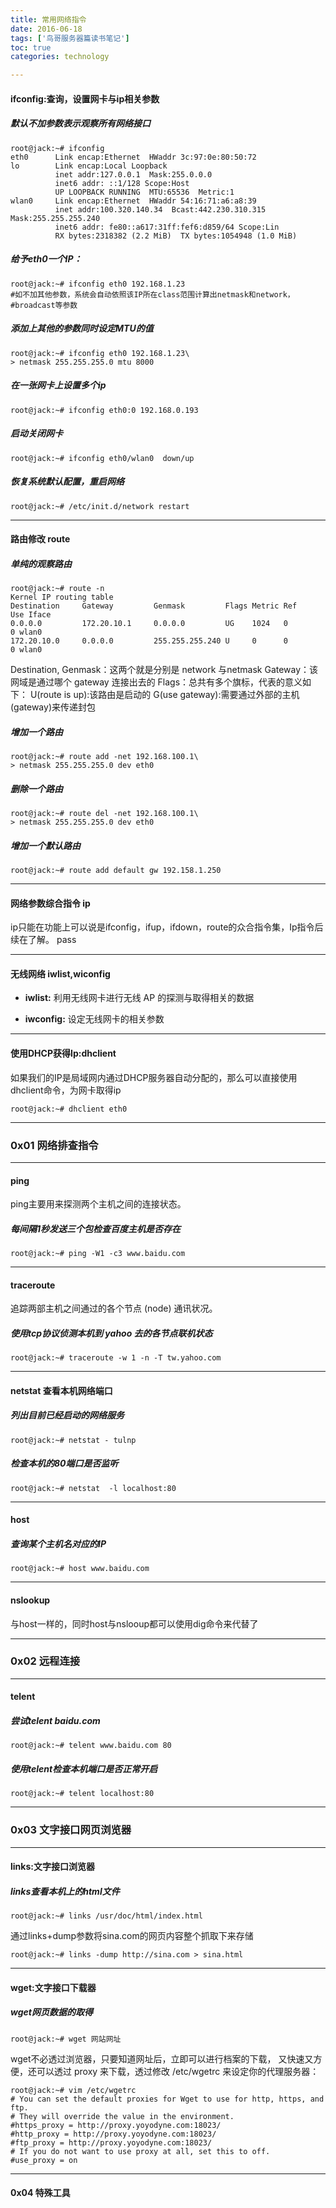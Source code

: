 ```yaml
---
title: 常用网络指令
date: 2016-06-18
tags: ['鸟哥服务器篇读书笔记']
toc: true
categories: technology

---
```

#### ifconfig:查询，设置网卡与ip相关参数

##### 默认不加参数表示观察所有网络接口

```
root@jack:~# ifconfig
eth0      Link encap:Ethernet  HWaddr 3c:97:0e:80:50:72  
lo        Link encap:Local Loopback  
          inet addr:127.0.0.1  Mask:255.0.0.0
          inet6 addr: ::1/128 Scope:Host
          UP LOOPBACK RUNNING  MTU:65536  Metric:1
wlan0     Link encap:Ethernet  HWaddr 54:16:71:a6:a8:39  
          inet addr:100.320.140.34  Bcast:442.230.310.315 Mask:255.255.255.240
          inet6 addr: fe80::a617:31ff:fef6:d859/64 Scope:Lin
          RX bytes:2318382 (2.2 MiB)  TX bytes:1054948 (1.0 MiB)
```

##### 给予eth0一个IP：

```
root@jack:~# ifconfig eth0 192.168.1.23
#如不加其他参数，系统会自动依照该IP所在class范围计算出netmask和network，#broadcast等参数
```

##### 添加上其他的参数同时设定MTU的值

```
root@jack:~# ifconfig eth0 192.168.1.23\
> netmask 255.255.255.0 mtu 8000
```

##### 在一张网卡上设置多个ip

```
root@jack:~# ifconfig eth0:0 192.168.0.193
```

##### 启动关闭网卡

```
root@jack:~# ifconfig eth0/wlan0  down/up
```

##### 恢复系统默认配置，重启网络

```
root@jack:~# /etc/init.d/network restart
```

---
#### 路由修改 route

##### 单纯的观察路由

```
root@jack:~# route -n
Kernel IP routing table
Destination     Gateway         Genmask         Flags Metric Ref    Use Iface
0.0.0.0         172.20.10.1     0.0.0.0         UG    1024   0        0 wlan0
172.20.10.0     0.0.0.0         255.255.255.240 U     0      0        0 wlan0
```

Destination, Genmask：这两个就是分别是 network 与netmask 
Gateway：该网域是通过哪个 gateway 连接出去的
Flags：总共有多个旗标，代表的意义如下：
U(route is up):该路由是启动的
G(use gateway):需要通过外部的主机(gateway)来传递封包

##### 增加一个路由

```
root@jack:~# route add -net 192.168.100.1\
> netmask 255.255.255.0 dev eth0
```

##### 删除一个路由

```
root@jack:~# route del -net 192.168.100.1\
> netmask 255.255.255.0 dev eth0
```

##### 增加一个默认路由

```
root@jack:~# route add default gw 192.158.1.250
```

---
#### 网络参数综合指令 ip 

ip只能在功能上可以说是ifconfig，ifup，ifdown，route的众合指令集，Ip指令后续在了解。
pass

---
#### 无线网络 iwlist,wiconfig

* __iwlist:__ 利用无线网卡进行无线 AP 的探测与取得相关的数据

* __iwconfig:__ 设定无线网卡的相关参数


---
#### 使用DHCP获得Ip:dhclient

如果我们的IP是局域网内通过DHCP服务器自动分配的，那么可以直接使用dhclient命令，为网卡取得ip

```
root@jack:~# dhclient eth0
```

---
### 0x01 网络排查指令

---
#### ping
ping主要用来探测两个主机之间的连接状态。

##### 每间隔1秒发送三个包检查百度主机是否存在

```
root@jack:~# ping -W1 -c3 www.baidu.com
```

----
#### traceroute

追踪两部主机之间通过的各个节点 (node) 通讯状况。

##### 使用tcp协议侦测本机到 yahoo 去的各节点联机状态

```
root@jack:~# traceroute -w 1 -n -T tw.yahoo.com
```

---
#### netstat 查看本机网络端口

##### 列出目前已经启动的网络服务
 
```
root@jack:~# netstat - tulnp
```

##### 检查本机的80端口是否监听

```
root@jack:~# netstat  -l localhost:80 
```

---
#### host

##### 查询某个主机名对应的IP

```
root@jack:~# host www.baidu.com 
```

---
#### nslookup

与host一样的，同时host与nslooup都可以使用dig命令来代替了


---
### 0x02 远程连接

---
#### telent
 
##### 尝试telent baidu.com

```
root@jack:~# telent www.baidu.com 80
```

##### 使用telent检查本机端口是否正常开启

```
root@jack:~# telent localhost:80
```

----
### 0x03 文字接口网页浏览器

---
#### links:文字接口浏览器
 
##### links查看本机上的html文件

```
root@jack:~# links /usr/doc/html/index.html
```

通过links+dump参数将sina.com的网页内容整个抓取下来存储

```
root@jack:~# links -dump http://sina.com > sina.html
```

---
#### wget:文字接口下载器

##### wget网页数据的取得

```
root@jack:~# wget 网站网址
```

wget不必透过浏览器，只要知道网址后，立即可以进行档案的下载， 又快速又方便，还可以透过 proxy 来下载，透过修改 /etc/wgetrc 来设定你的代理服务器：

 ```
root@jack:~# vim /etc/wgetrc
# You can set the default proxies for Wget to use for http, https, and ftp.
# They will override the value in the environment.
#https_proxy = http://proxy.yoyodyne.com:18023/
#http_proxy = http://proxy.yoyodyne.com:18023/
#ftp_proxy = http://proxy.yoyodyne.com:18023/
# If you do not want to use proxy at all, set this to off.
#use_proxy = on 
 ```
----
#### 0x04 特殊工具

